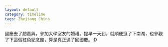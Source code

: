 ```yaml
---
layout: default
category: timeline
tags: Zhejiang China
---
```


國慶去了趟嘉興，參加大學室友的婚禮。提早一天到，就順便逛了下南湖，也參觀了下這個紅色紀念館，算是真正過了回國慶。:D

<img src="{{ site_url }}/img/posts/2015-10-02-jiaxing-zhejiang.jpg" alt="">

